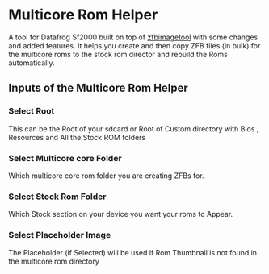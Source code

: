 # Multicore Rom Helper
A tool for Datafrog Sf2000 built on top of  <a href="https://github.com/SpardaHunter/ZFBimagesToolSparda/releases/tag/ZFBimagesToolSparda">zfbimagetool</a> with some changes and added features. It helps you create and then copy ZFB files (in bulk) for the multicore roms to the stock rom director and rebuild the Roms automatically.

<h2>Inputs of the Multicore Rom Helper</h2>

<h3>Select Root</h3>
This can be the Root of your sdcard or Root of Custom directory with Bios , Resources and All the Stock ROM folders

<h3>Select Multicore core Folder</h3>
Which multicore core rom folder you are creating ZFBs for.

<h3>Select Stock Rom Folder</h3>
Which Stock section on your device you want your roms to Appear.

<h3>Select Placeholder Image</h3>
The Placeholder (if Selected) will be used if Rom Thumbnail is not found in the multicore rom directory
